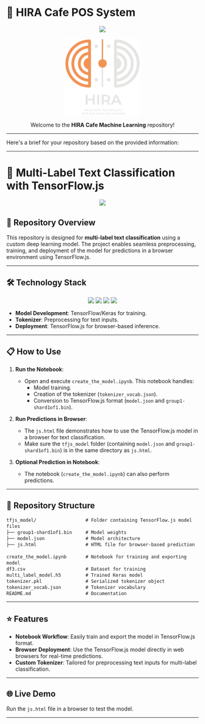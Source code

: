 # 🚀 **HIRA Cafe POS System**
<p align="center" style="margin-top:">
  <img src="#" width="400" />
</p>
<p align="center" style="margin-top:">
  <img src="./hira.png" width="200" />
</p>
<p align="center">
  Welcome to the <b>HIRA Cafe Machine Learning</b> repository!
</p>

---

Here's a brief for your repository based on the provided information:

---

# 🌟 **Multi-Label Text Classification with TensorFlow.js**

<p align="center">
  <img src="#" width="400" />
</p>

## 🚀 **Repository Overview**

This repository is designed for **multi-label text classification** using a custom deep learning model. The project enables seamless preprocessing, training, and deployment of the model for predictions in a browser environment using TensorFlow.js.

---

## 🛠️ **Technology Stack**

<p align="center">
  <img src="https://img.shields.io/badge/Python-3776AB?style=for-the-badge&logo=python&logoColor=white" />
  <img src="https://img.shields.io/badge/TensorFlow-FF6F00?style=for-the-badge&logo=tensorflow&logoColor=white" />
  <img src="https://img.shields.io/badge/TensorFlow.js-FF6F00?style=for-the-badge&logo=tensorflow&logoColor=white" />
  <img src="https://img.shields.io/badge/HTML5-E34F26?style=for-the-badge&logo=html5&logoColor=white" />
</p>

- **Model Development**: TensorFlow/Keras for training.
- **Tokenizer**: Preprocessing for text inputs.
- **Deployment**: TensorFlow.js for browser-based inference.

---

## 📋 **How to Use**

1. **Run the Notebook**:
   - Open and execute `create_the_model.ipynb`. This notebook handles:
     - Model training.
     - Creation of the tokenizer (`tokenizer_vocab.json`).
     - Conversion to TensorFlow.js format (`model.json` and `group1-shard1of1.bin`).

2. **Run Predictions in Browser**:
   - The `js.html` file demonstrates how to use the TensorFlow.js model in a browser for text classification.
   - Make sure the `tfjs_model` folder (containing `model.json` and `group1-shard1of1.bin`) is in the same directory as `js.html`.

3. **Optional Prediction in Notebook**:
   - The notebook (`create_the_model.ipynb`) can also perform predictions.

---

## 📂 **Repository Structure**

```plaintext
tfjs_model/                  # Folder containing TensorFlow.js model files
├── group1-shard1of1.bin     # Model weights
├── model.json               # Model architecture
├── js.html                  # HTML file for browser-based prediction

create_the_model.ipynb       # Notebook for training and exporting model
df3.csv                      # Dataset for training
multi_label_model.h5         # Trained Keras model
tokenizer.pkl                # Serialized tokenizer object
tokenizer_vocab.json         # Tokenizer vocabulary
README.md                    # Documentation
```

---

## ⭐ **Features**

- **Notebook Workflow**: Easily train and export the model in TensorFlow.js format.
- **Browser Deployment**: Use the TensorFlow.js model directly in web browsers for real-time predictions.
- **Custom Tokenizer**: Tailored for preprocessing text inputs for multi-label classification.

---

## 🌐 **Live Demo**

Run the `js.html` file in a browser to test the model.

--- 
